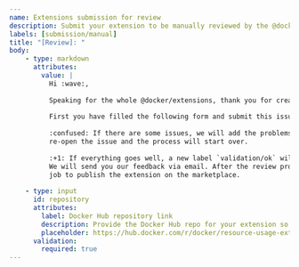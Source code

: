 ```yaml
---
name: Extensions submission for review
description: Submit your extension to be manually reviewed by the @docker/extension team before it is published on the marketplace
labels: [submission/manual]
title: "[Review]: "
body:
    - type: markdown
      attributes:
        value: |
          Hi :wave:, 
          
          Speaking for the whole @docker/extensions, thank you for creating an extension and submitting it!
          
          First you have filled the following form and submit this issue. Then some automatic validations will run.
          
          :confused: If there are some issues, we will add the problems as comment and close the issue. Once you have fixed all the problems,
          re-open the issue and the process will start over.
          
          :+1: If everything goes well, a new label `validation/ok` will be added and the @docker/extensions will be pinged to start the review.
          We will send you our feedback via email. After the review process is done, we will add the `review/ok` which will trigger an automatic
          job to publish the extension on the marketplace. 
          
    - type: input
      id: repository
      attributes:
        label: Docker Hub repository link
        description: Provide the Docker Hub repo for your extension so that we can install it
        placeholder: https://hub.docker.com/r/docker/resource-usage-extension
      validation:
        required: true
---
```


